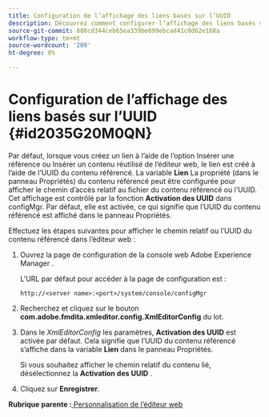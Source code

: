 ```yaml
---
title: Configuration de l’affichage des liens basés sur l’UUID
description: Découvrez comment configurer l’affichage des liens basés sur UUID
source-git-commit: 880cd344ceb65ea339be699ebcad41c0d62e168a
workflow-type: tm+mt
source-wordcount: '209'
ht-degree: 0%

---
```


# Configuration de l’affichage des liens basés sur l’UUID {#id2035G20M0QN}

Par défaut, lorsque vous créez un lien à l’aide de l’option Insérer une référence ou Insérer un contenu réutilisé de l’éditeur web, le lien est créé à l’aide de l’UUID du contenu référencé. La variable **Lien** La propriété \(dans le panneau Propriétés\) du contenu référencé peut être configurée pour afficher le chemin d’accès relatif au fichier du contenu référencé ou l’UUID. Cet affichage est contrôlé par la fonction **Activation des UUID** dans configMgr. Par défaut, elle est activée, ce qui signifie que l’UUID du contenu référencé est affiché dans le panneau Propriétés.

Effectuez les étapes suivantes pour afficher le chemin relatif ou l’UUID du contenu référencé dans l’éditeur web :

1. Ouvrez la page de configuration de la console web Adobe Experience Manager .

   L&#39;URL par défaut pour accéder à la page de configuration est :

   ```http
   http://<server name>:<port>/system/console/configMgr
   ```

1. Recherchez et cliquez sur le bouton **com.adobe.fmdita.xmleditor.config.XmlEditorConfig** du lot.

1. Dans le *XmlEditorConfig* les paramètres, **Activation des UUID** est activée par défaut. Cela signifie que l’UUID du contenu référencé s’affiche dans la variable **Lien** dans le panneau Propriétés.

   Si vous souhaitez afficher le chemin relatif du contenu lié, désélectionnez la **Activation des UUID** .

1. Cliquez sur **Enregistrer**.


**Rubrique parente :**[ Personnalisation de l’éditeur web](conf-web-editor.md)
